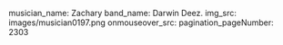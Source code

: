 musician_name: Zachary
band_name: Darwin Deez.
img_src: images/musician0197.png
onmouseover_src: 
pagination_pageNumber: 2303